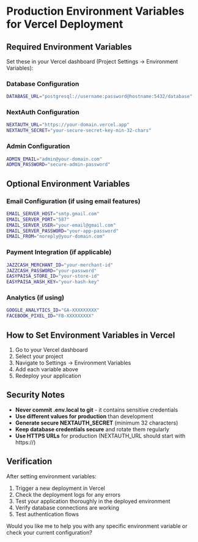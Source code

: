 # Production Environment Variables for Vercel Deployment

## Required Environment Variables

Set these in your Vercel dashboard (Project Settings → Environment Variables):

### Database Configuration
```bash
DATABASE_URL="postgresql://username:password@hostname:5432/database"
```

### NextAuth Configuration
```bash
NEXTAUTH_URL="https://your-domain.vercel.app"
NEXTAUTH_SECRET="your-secure-secret-key-min-32-chars"
```

### Admin Configuration
```bash
ADMIN_EMAIL="admin@your-domain.com"
ADMIN_PASSWORD="secure-admin-password"
```

## Optional Environment Variables

### Email Configuration (if using email features)
```bash
EMAIL_SERVER_HOST="smtp.gmail.com"
EMAIL_SERVER_PORT="587"
EMAIL_SERVER_USER="your-email@gmail.com"
EMAIL_SERVER_PASSWORD="your-app-password"
EMAIL_FROM="noreply@your-domain.com"
```

### Payment Integration (if applicable)
```bash
JAZZCASH_MERCHANT_ID="your-merchant-id"
JAZZCASH_PASSWORD="your-password"
EASYPAISA_STORE_ID="your-store-id"
EASYPAISA_HASH_KEY="your-hash-key"
```

### Analytics (if using)
```bash
GOOGLE_ANALYTICS_ID="GA-XXXXXXXXX"
FACEBOOK_PIXEL_ID="FB-XXXXXXXXX"
```

## How to Set Environment Variables in Vercel

1. Go to your Vercel dashboard
2. Select your project
3. Navigate to Settings → Environment Variables
4. Add each variable above
5. Redeploy your application

## Security Notes

- **Never commit .env.local to git** - it contains sensitive credentials
- **Use different values for production** than development
- **Generate secure NEXTAUTH_SECRET** (minimum 32 characters)
- **Keep database credentials secure** and rotate them regularly
- **Use HTTPS URLs** for production (NEXTAUTH_URL should start with https://)

## Verification

After setting environment variables:

1. Trigger a new deployment in Vercel
2. Check the deployment logs for any errors
3. Test your application thoroughly in the deployed environment
4. Verify database connections are working
5. Test authentication flows

Would you like me to help you with any specific environment variable or check your current configuration?
